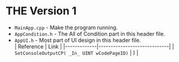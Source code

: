 # THE Version 1
- ``MainApp.cpp`` - Make the program running.
- ``AppCondition.h`` - The All of Condition part in this header file.
- ``AppUI.h`` - Most part of UI design in this header file. </br>
| Reference   | Link                        |
|-------------|-----------------------------|
| ``SetConsoleOutputCP( _In_ UINT wCodePageID)`` | )  |


